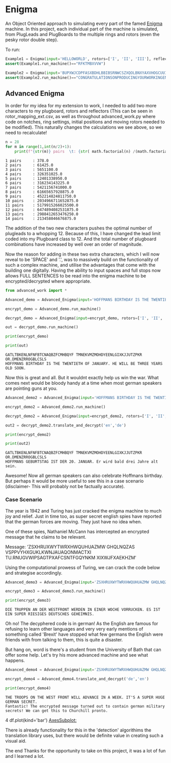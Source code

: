 # Enigma

An Object Oriented approach to simulating every part of the famed [Enigma](https://en.wikipedia.org/wiki/Enigma_machine) machine. 
In this project, each individual part of the machine is simulated, from PlugLeads and PlugBoards to the multiple rings and rotors (even the pesky rotor double step).

To run:
```python
Example1 = Enigma(input='HELLOWORLD', rotors=['I', 'II', 'III'], reflector='B', plugs=['HL','MO','AJ','CX','BZ','SR','NI','YW','DG','PK'], pos='AAZ', rings=['01', '01', '01'])
assert(Example1.run_machine()=="RFKTMBXVVW")

Example2 = Enigma(input='BUPXWJCDPFASXBDHLBBIBSRNWCSZXQOLBNXYAXVHOGCUUIBCVMPUZYUUKHI', rotors=['IV', 'V', 'Beta','I'], reflector='A', plugs=['PC','XZ','FM','QA','ST','NB','HY','OR','EV','IU'], pos='EZGP', rings=['18', '24', '03','05'])
assert(Example2.run_machine()=="CONGRATULATIONSONPRODUCINGYOURWORKINGENIGMAMACHINESIMULATOR")
```
## Advanced Enigma

In order for my idea for my extension to work, I needed to add two more characters to my plugboard, rotors and reflectors (This can be seen in rotor_mapping_ext.csv, as well as throughout advanced_work.py where code on notches, ring settings, initial positions and moving rotors needed to be modified). This naturally changes the calculations we see above, so we need to recalculate!

```python
n = 28
for m in range(1,int(n/2)+1):
    print(f"{str(m)} pairs  \t: {str( math.factorial(n) /(math.factorial(n-(2*m))* math.factorial(m) *2**m))}")
```
```
1 pairs  	: 378.0
2 pairs  	: 61425.0
3 pairs  	: 5651100.0
4 pairs  	: 326351025.0
5 pairs  	: 12401338950.0
6 pairs  	: 316234143225.0
7 pairs  	: 5421156741000.0
8 pairs  	: 61665657928875.0
9 pairs  	: 452214824811750.0
10 pairs  	: 2034966711652875.0
11 pairs  	: 5179915266025500.0
12 pairs  	: 6474894082531875.0
13 pairs  	: 2988412653476250.0
14 pairs  	: 213458046676875.0
```
The addition of the two new characters pushes the optimal number of plugleads to a whopping 12. Because of this, I have changed the lead limit coded into my Plugboard class to 12. And the total number of plugboard combinations have increased by well over an order of magnitude.

Now the reason for adding in these two extra characters, which I will now reveal to be 'SPACE' and '.', was to massively build on the functionality of such a complex machine, and utilise the advantages that come with the building one digitally. Having the ability to input spaces and full stops now allows FULL SENTENCES to be read into the enigma machine to be encrypted/decrypted where appropriate.

```python
from advanced_work import *

Advanced_demo = Advanced_Enigma(input='HOFFMANS BIRTHDAY IS THE TWENTIETH OF JANUARY. HE WILL BE THREE YEARS OLD SOON.', rotors=['I', 'II', 'III'], reflector='B', plugs=['AB','.D','_F','GH','IJ','KL','MN','OP','QR','ST','UV','XZ'], pos='_A.', rings=['02', '03', '04'])

encrypt_demo = Advanced_demo.run_machine()

decrypt_demo = Advanced_Enigma(input=encrypt_demo, rotors=['I', 'II', 'III'], reflector='B', plugs=['AB','.D','_F','GH','IJ','KL','MN','OP','QR','ST','UV','XZ'], pos='_A.', rings=['02', '03', '04'])

out = decrypt_demo.run_machine()

print(encrypt_demo)

print(out)
```
```
GATLTBKENLNFNFBTCNAQBZFCMHBQYF TMNEKVMZMOHDYEENLGIXKJJUTZPKR OR.DMENZRROGBLCSLS
HOFFMANS BIRTHDAY IS THE TWENTIETH OF JANUARY. HE WILL BE THREE YEARS OLD SOON.
```
Now this is great and all. But it wouldnt exactly help us win the war. What comes next would be bloody handy at a time when most german speakers are pointing guns at you.

```python
Advanced_demo2 = Advanced_Enigma(input='HOFFMANS BIRTHDAY IS THE TWENTIETH OF JANUARY. HE WILL BE THREE YEARS OLD SOON.', rotors=['I', 'II', 'III'], reflector='B', plugs=['AB','.D','_F','GH','IJ','KL','MN','OP','QR','ST','UV','XZ'], pos='_A.', rings=['02', '03', '04'])

encrypt_demo2 = Advanced_demo2.run_machine()

decrypt_demo2 = Advanced_Enigma(input=encrypt_demo2, rotors=['I', 'II', 'III'], reflector='B', plugs=['AB','.D','_F','GH','IJ','KL','MN','OP','QR','ST','UV','XZ'], pos='_A.', rings=['02', '03', '04'])

out2 = decrypt_demo2.translate_and_decrypt('en','de')

print(encrypt_demo2)

print(out2)
```
```
GATLTBKENLNFNFBTCNAQBZFCMHBQYF TMNEKVMZMOHDYEENLGIXKJJUTZPKR OR.DMENZRROGBLCSLS
HOFFMANS GEBURTSTAG IST DER 20. JANUAR. Er wird bald drei Jahre alt sein.
```
Awesome! Now all german speakers can also celebrate Hoffmans birthday. But perhaps it would be more useful to see this in a case scenario (disclaimer- This will probably not be factually accurate).

### Case Scenario
The year is 1942 and Turing has just cracked the enigma machine to much joy and relief. Just in time too, as super secret english spies have reported that the german forces are moving. They just have no idea when.

One of these spies, Nathaniel McCann has intercepted an encrypted message that he claims to be relevant.

Message: 'ZSXHRUXWYTWRXHWQUHUAZMW GHQLNQZAS VSPPVYHXGUKLKWNJAUAQONMACTXI TU.RNUGVWIPSAGTPXAFCSNTFGQYNKM XIXWJFXAEKHZM'

Using the computational prowess of Turing, we can crack the code below and strategise accordingly.

```python
Advanced_demo3 = Advanced_Enigma(input='ZSXHRUXWYTWRXHWQUHUAZMW GHQLNQZAS  VSPPVYHXGUKLKWNJAUAQONMACTXI TU.RNUGVWIPSAGTPXAFCSNTFGQYNKM XIXWJFXAEKHZM', rotors=['IV', 'II', 'III'], reflector='A', plugs=['KL','MN','OP','QR','ST','UV','XZ'], pos='ZDT', rings=['03', '04', '18'])

encrypt_demo3 = Advanced_demo3.run_machine()

print(encrypt_demo3)
```
```
DIE TRUPPEN AN DER WESTFRONT WERDEN IN EINER WOCHE VORRUCKEN. ES IST EIN SUPER RIESIGES DEUTSCHES GEHEIMNIS.
```
Oh no! The decyphered code is in german! As the English are famous for refusing to learn other languages and very very early mentions of something called 'Brexit' have stopped what few germans the English were friends with from talking to them, this is quite a disaster.

But hang on, word is there's a student from the University of Bath that can offer some help. Let's try his more advanced machine and see what happens.

```python
Advanced_demo4 = Advanced_Enigma(input='ZSXHRUXWYTWRXHWQUHUAZMW GHQLNQZAS  VSPPVYHXGUKLKWNJAUAQONMACTXI TU.RNUGVWIPSAGTPXAFCSNTFGQYNKM XIXWJFXAEKHZM', rotors=['IV', 'II', 'III'], reflector='A', plugs=['KL','MN','OP','QR','ST','UV','XZ'], pos='ZDT', rings=['03', '04', '18'])

encrypt_demo4 = Advanced_demo4.translate_and_decrypt('de','en')

print(encrypt_demo4)
```
```
THE TROOPS ON THE WEST FRONT WILL ADVANCE IN A WEEK. IT'S A SUPER HUGE GERMAN SECRET.
Fantastic! The encrypted message turned out to contain german military secrets! We can get this to Churchill pronto.
```

4
df.plot(kind='bar')
<AxesSubplot:>

There is already functionality for this in the 'detection' algorithims the translation library uses, but there would be definite value in creating such a visual aid.

The end
Thanks for the opportunity to take on this project, it was a lot of fun and I learned a lot.

